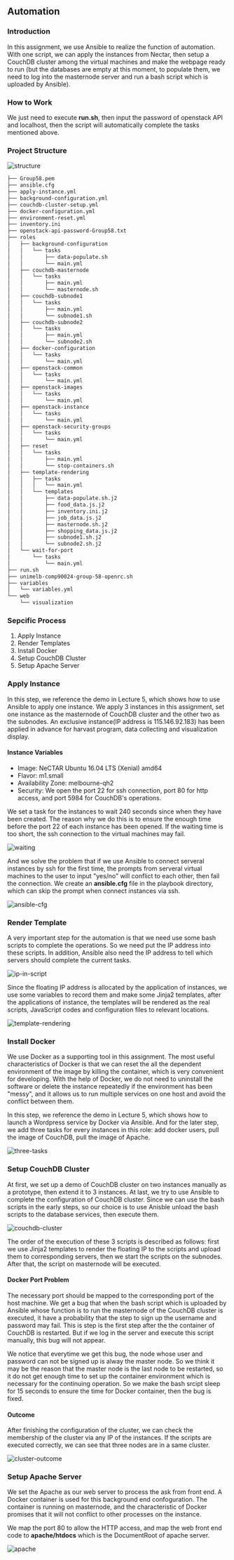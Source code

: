 ## Automation

### Introduction

In this assignment, we use Ansible to realize the function of automation. With one script, we can apply the instances from Nectar, then setup a CouchDB cluster among the virtual machines and make the webpage ready to run (but the databases are empty at this moment, to populate them, we need to log into the masternode server and run a bash script which is uploaded by Ansible).

### How to Work

We just need to execute **run.sh**, then input the password of openstack API and localhost, then the script will automatically complete the tasks mentioned above.

### Project Structure

![structure](./images/structure.png)

```txt
├── Group58.pem
├── ansible.cfg
├── apply-instance.yml
├── background-configuration.yml
├── couchdb-cluster-setup.yml
├── docker-configuration.yml
├── environment-reset.yml
├── inventory.ini
├── openstack-api-password-Group58.txt
├── roles
│   ├── background-configuration
│   │   └── tasks
│   │       ├── data-populate.sh
│   │       └── main.yml
│   ├── couchdb-masternode
│   │   └── tasks
│   │       ├── main.yml
│   │       └── masternode.sh
│   ├── couchdb-subnode1
│   │   └── tasks
│   │       ├── main.yml
│   │       └── subnode1.sh
│   ├── couchdb-subnode2
│   │   └── tasks
│   │       ├── main.yml
│   │       └── subnode2.sh
│   ├── docker-configuration
│   │   └── tasks
│   │       └── main.yml
│   ├── openstack-common
│   │   └── tasks
│   │       └── main.yml
│   ├── openstack-images
│   │   └── tasks
│   │       └── main.yml
│   ├── openstack-instance
│   │   └── tasks
│   │       └── main.yml
│   ├── openstack-security-groups
│   │   └── tasks
│   │       └── main.yml
│   ├── reset
│   │   └── tasks
│   │       ├── main.yml
│   │       └── stop-containers.sh
│   ├── template-rendering
│   │   ├── tasks
│   │   │   └── main.yml
│   │   └── templates
│   │       ├── data-populate.sh.j2
│   │       ├── food_data.js.j2
│   │       ├── inventory.ini.j2
│   │       ├── job_data.js.j2
│   │       ├── masternode.sh.j2
│   │       ├── shopping_data.js.j2
│   │       ├── subnode1.sh.j2
│   │       └── subnode2.sh.j2
│   └── wait-for-port
│       └── tasks
│           └── main.yml
├── run.sh
├── unimelb-comp90024-group-58-openrc.sh
├── variables
│   └── variables.yml
└── web
    └── visualization
```

### Sepcific Process

1. Apply Instance
2. Render Templates
3. Install Docker
4. Setup CouchDB Cluster
5. Setup Apache Server

### Apply Instance

In this step, we reference the demo in Lecture 5, which shows how to use Ansible to apply one instance. We apply 3 instances in this assignment, set one instance as the masternode of CouchDB cluster and the other two as the subnodes. An exclusive instance(IP address is 115.146.92.183) has been applied in advance for harvast program, data collecting and visualization display.

#### Instance Variables

- Image: NeCTAR Ubuntu 16.04 LTS (Xenial) amd64 
- Flavor: m1.small
- Availability Zone: melbourne-qh2
- Security: We open the port 22 for ssh connection, port 80 for http access, and port 5984 for CouchDB's operations.

We set a task for the instances to wait 240 seconds since when they have been created. The reason why we do this is to ensure the enough time before the port 22 of each instance has been opened. If the waiting time is too short, the ssh connection to the virtual machines may fail.

![waiting](./images/waiting.png)

And we solve the problem that if we use Ansible to connect serveral instances by ssh for the first time, the prompts from serveral virtual machines to the user to input "yes/no" will conflict to each other, then fail the connection. We create an **ansible.cfg** file in the playbook directory, which can skip the prompt when connect instances via ssh.

![ansible-cfg](./images/ansible-cfg.png)

### Render Template

A very important step for the automation is that we need use some bash scripts to complete the operations. So we need put the IP address into these scripts. In addition, Ansible also need the IP address to tell which servers should complete the current tasks.

![ip-in-script](./images/ip-in-script.png)

Since the floating IP address is allocated by the application of instances, we use some variables to record them and make some Jinja2 templates, after the applications of instance, the templates will be rendered as the real scripts, JavaScript codes and configuration files to relevant locations.

![template-rendering](./images/template-rendering.png)

### Install Docker

We use Docker as a supporting tool in this assignment. The most useful characteristics of Docker is that we can reset the all the dependent environment of the image by killing the container, which is very convenient for developing. With the help of Docker, we do not need to uninstall the software or delete the instance repeatedly if the environment has been "messy", and it allows us to run multiple services on one host and avoid the conflict between them.

In this step, we reference the demo in Lecture 5, which shows how to launch a Wordpress service by Docker via Ansible. And for the later step, we add three tasks for every instances in this role: add docker users, pull the image of CouchDB, pull the image of Apache.

![three-tasks](./images/three-tasks.png)

### Setup CouchDB Cluster

At first, we set up a demo of CouchDB cluster on two instances manually as a prototype, then extend it to 3 instances. At last, we try to use Ansible to complete the configuration of CouchDB cluster. Since we can use the bash scripts in the early steps, so our choice is to use Anisble unload the bash scripts to the database services, then execute them.

![couchdb-cluster](./images/couchdb-cluster.png)

The order of the execution of these 3 scripts is described as follows: first we use Jinja2 templates to render the floating IP to the scripts and upload them to corresponding servers, then we start the scripts on the subnodes. After that, the script on masternode will be executed.

#### Docker Port Problem

The necessary port should be mapped to the corresponding port of the host machine. We get a bug that when the bash script which is uploaded by Ansible whose function is to run the masternode of the CouchDB cluster is executed, it have a probability that the step to sign up the username and password may fail. This is step is the first step after the the container of CouchDB is restarted. But if we log in the server and execute this script manually, this bug will not appear.

We notice that everytime we get this bug, the node whose user and password can not be signed up is alway the master node. So we think it may be the reason that the master node is the last node to be restarted, so it do not get enough time to set up the container environment which is necessary for the continuing operation. So we make the bash srcipt sleep for 15 seconds to ensure the time for Docker container, then the bug is fixed.

#### Outcome

After finishing the configuration of the cluster, we can check the membership of the cluster via any IP of the instances. If the scripts are executed correctly, we can see that three nodes are in a same cluster.

![cluster-outcome](./images/cluster-outcome.png)

### Setup Apache Server

We set the Apache as our web server to process the ask from front end. A Docker container is used for this background end confoguration. The container is running on masternode, and the characteristic of Docker promises that it will not conflict to other processes on the instance.

We map the port 80 to allow the HTTP access, and map the web front end code to **apache/htdocs** which is the DocumentRoot of apache server.

![apache](./images/apache.png)

